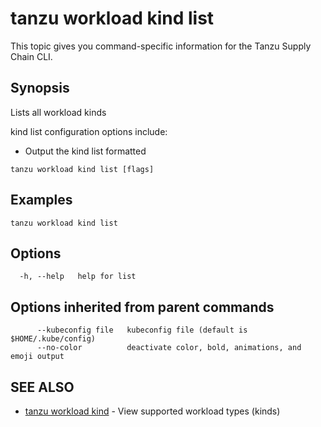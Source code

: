 # tanzu workload kind list

This topic gives you command-specific information for the Tanzu Supply Chain CLI.

## Synopsis

Lists all workload kinds

kind list configuration options include:

- Output the kind list formatted

```console
tanzu workload kind list [flags]
```

## Examples

```console
tanzu workload kind list
```

## Options

```console
  -h, --help   help for list
```

## Options inherited from parent commands

```console
      --kubeconfig file   kubeconfig file (default is $HOME/.kube/config)
      --no-color          deactivate color, bold, animations, and emoji output
```

## SEE ALSO

- [tanzu workload kind](tanzu_workload_kind.hbs.md) - View supported workload types (kinds)